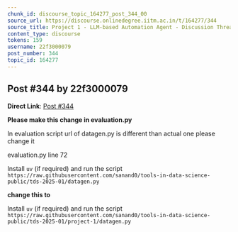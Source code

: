 ```yaml
---
chunk_id: discourse_topic_164277_post_344_00
source_url: https://discourse.onlinedegree.iitm.ac.in/t/164277/344
source_title: Project 1 - LLM-based Automation Agent - Discussion Thread [TDS Jan 2025]
content_type: discourse
tokens: 159
username: 22f3000079
post_number: 344
topic_id: 164277
---
```


## Post #344 by 22f3000079

**Direct Link**: [Post #344](https://discourse.onlinedegree.iitm.ac.in/t/164277/344)

**Please make this change in evaluation.py**

In evaluation script url of datagen.py is different than actual one please change it

evaluation.py line 72

Install `uv` (if required) and run the script `https://raw.githubusercontent.com/sanand0/tools-in-data-science-public/tds-2025-01/datagen.py`

**change this to**

Install `uv` (if required) and run the script `https://raw.githubusercontent.com/sanand0/tools-in-data-science-public/tds-2025-01/project-1/datagen.py`
